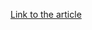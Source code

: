 [Link to the article](https://www.bitdefender.com/en-gb/blog/labs/deep-dive-on-supplement-scams-how-ai-drives-miracle-cures-and-sponsored-health-related-scams-on-social-media/)
